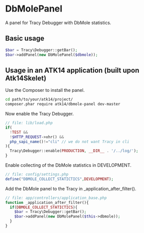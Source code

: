 DbMolePanel
===========

A panel for Tracy Debugger with DbMole statistics.

Basic usage
-----------

```php
$bar = Tracy\Debugger::getBar();
$bar->addPanel(new DbMolePanel($dbmole));
```

Usage in an ATK14 application (built upon Atk14Skelet)
------------------------------------------------------

Use the Composer to install the panel.

```bash
cd path/to/your/atk14/project/
composer.phar require atk14/dbmole-panel dev-master
```

Now enable the Tracy Debugger.

```php
// file: lib/load.php
if(
  !TEST &&
  !$HTTP_REQUEST->xhr() &&
  php_sapi_name()!="cli" // we do not want Tracy in cli
){
  Tracy\Debugger::enable(PRODUCTION, __DIR__ . '/../log/');
}
```

Enable collecting of the DbMole statistics in DEVELOPMENT.

```php
// file: config/settings.php
define("DBMOLE_COLLECT_STATICTICS",DEVELOPMENT);
```

Add the DbMole panel to the Tracy in \_application_after_filter().

```php
// file: app/controllers/application_base.php
function _application_after_filter(){
  if(DBMOLE_COLLECT_STATICTICS){
    $bar = Tracy\Debugger::getBar();
    $bar->addPanel(new DbMolePanel($this->dbmole));
  }
}
```
